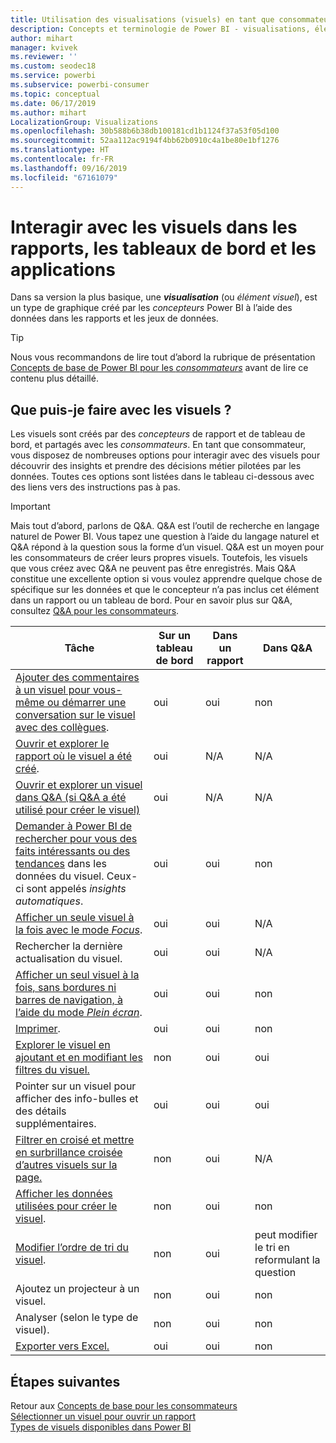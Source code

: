```yaml
---
title: Utilisation des visualisations (visuels) en tant que consommateur
description: Concepts et terminologie de Power BI - visualisations, éléments visuels. Qu’est-ce qu’une visualisation, un élément visuel Power BI.
author: mihart
manager: kvivek
ms.reviewer: ''
ms.custom: seodec18
ms.service: powerbi
ms.subservice: powerbi-consumer
ms.topic: conceptual
ms.date: 06/17/2019
ms.author: mihart
LocalizationGroup: Visualizations
ms.openlocfilehash: 30b588b6b38db100181cd1b1124f37a53f05d100
ms.sourcegitcommit: 52aa112ac9194f4bb62b0910c4a1be80e1bf1276
ms.translationtype: HT
ms.contentlocale: fr-FR
ms.lasthandoff: 09/16/2019
ms.locfileid: "67161079"
---
```

# <a name="interact-with-visuals-in-reports-dashboards-and-apps"></a>Interagir avec les visuels dans les rapports, les tableaux de bord et les applications

Dans sa version la plus basique, une ***visualisation*** (ou *élément visuel*), est un type de graphique créé par les *concepteurs* Power BI à l’aide des données dans les rapports et les jeux de données. 

> [!TIP]
> Nous vous recommandons de lire tout d’abord la rubrique de présentation [Concepts de base de Power BI pour les *consommateurs*](end-user-basic-concepts.md) avant de lire ce contenu plus détaillé.

## <a name="what-can-i-do-with-visuals"></a>Que puis-je faire avec les visuels ?

Les visuels sont créés par des *concepteurs* de rapport et de tableau de bord, et partagés avec les *consommateurs*. En tant que consommateur, vous disposez de nombreuses options pour interagir avec des visuels pour découvrir des insights et prendre des décisions métier pilotées par les données. Toutes ces options sont listées dans le tableau ci-dessous avec des liens vers des instructions pas à pas.

> [!IMPORTANT]
> Mais tout d’abord, parlons de Q&A. Q&A est l’outil de recherche en langage naturel de Power BI. Vous tapez une question à l’aide du langage naturel et Q&A répond à la question sous la forme d’un visuel. Q&A est un moyen pour les consommateurs de créer leurs propres visuels. Toutefois, les visuels que vous créez avec Q&A ne peuvent pas être enregistrés. Mais Q&A constitue une excellente option si vous voulez apprendre quelque chose de spécifique sur les données et que le concepteur n’a pas inclus cet élément dans un rapport ou un tableau de bord. Pour en savoir plus sur Q&A, consultez [Q&A pour les consommateurs](end-user-q-and-a.md).



|Tâche  |Sur un tableau de bord  |Dans un rapport  | Dans Q&A
|---------|---------|---------|--------|
|[Ajouter des commentaires à un visuel pour vous-même ou démarrer une conversation sur le visuel avec des collègues](end-user-comment.md).     |  oui       |   oui      |  non  |
|[Ouvrir et explorer le rapport où le visuel a été créé](end-user-tiles.md).     |    oui     |   N/A      |  N/A |
|[Ouvrir et explorer un visuel dans Q&A (si Q&A a été utilisé pour créer le visuel)](end-user-q-and-a.md)     |   oui      |   N/A      |  N/A  |
|[Demander à Power BI de rechercher pour vous des faits intéressants ou des tendances](end-user-insights.md) dans les données du visuel.  Ceux-ci sont appelés *insights automatiques*.     |    oui     |   oui      | non   |
|[Afficher un seule visuel à la fois avec le mode *Focus*](end-user-focus.md).     | oui        |   oui      | N/A  |
|Rechercher la dernière actualisation du visuel.     |  oui       |    oui     | N/A  |
|[Afficher un seul visuel à la fois, sans bordures ni barres de navigation, à l’aide du mode *Plein écran*](end-user-focus.md).     |   oui      |  oui       | non  |
|[Imprimer](end-user-print.md).     |  oui       |   oui      | non  |
|[Explorer le visuel en ajoutant et en modifiant les filtres du visuel.](end-user-report-filter.md)     |    non     |   oui      | oui  |
|Pointer sur un visuel pour afficher des info-bulles et des détails supplémentaires.     |    oui     |   oui      | oui  |
|[Filtrer en croisé et mettre en surbrillance croisée d’autres visuels sur la page.](end-user-interactions.md)    |   non      |   oui      | N/A  |
|[Afficher les données utilisées pour créer le visuel](end-user-show-data.md).     |  non       |   oui      | non  |
| [Modifier l’ordre de tri du visuel](end-user-change-sort.md). | non  | oui  | peut modifier le tri en reformulant la question  |
| Ajoutez un projecteur à un visuel. | non  | oui  |  non |
| Analyser (selon le type de visuel). | non  | oui  | non  |
| [Exporter vers Excel.](end-user-export.md) | oui | oui | non|

## <a name="next-steps"></a>Étapes suivantes
Retour aux [Concepts de base pour les consommateurs](end-user-basic-concepts.md)    
[Sélectionner un visuel pour ouvrir un rapport](end-user-report-open.md)    
[Types de visuels disponibles dans Power BI](end-user-visual-type.md)